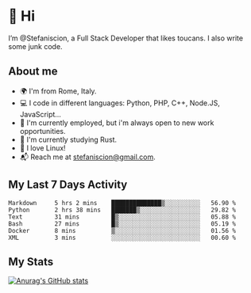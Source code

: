 # 👋 Hi

I’m @Stefaniscion, a Full Stack Developer that likes toucans.
I also write some junk code.

## About me

- 🌍 I'm from Rome, Italy.
- 💻 I code in different languages: Python, PHP, C++, Node.JS, JavaScript...
- 💼 I'm currently employed, but i'm always open to new work opportunities.
- 🌱 I'm currently studying Rust.
- 🐧 I love Linux!
- 📬 Reach me at stefaniscion@gmail.com.

## My Last 7 Days Activity
<!--START_SECTION:waka-->

```text
Markdown     5 hrs 2 mins    ██████████████▒░░░░░░░░░░   56.90 %
Python       2 hrs 38 mins   ███████▒░░░░░░░░░░░░░░░░░   29.82 %
Text         31 mins         █▒░░░░░░░░░░░░░░░░░░░░░░░   05.88 %
Bash         27 mins         █▒░░░░░░░░░░░░░░░░░░░░░░░   05.19 %
Docker       8 mins          ▒░░░░░░░░░░░░░░░░░░░░░░░░   01.56 %
XML          3 mins          ░░░░░░░░░░░░░░░░░░░░░░░░░   00.60 %
```

<!--END_SECTION:waka-->

## My Stats
[![Anurag's GitHub stats](https://github-readme-stats.vercel.app/api?username=stefaniscion)](https://github.com/anuraghazra/github-readme-stats)
